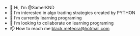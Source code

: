 - 👋 Hi, I’m @SamerKND
- 👀 I’m interested in algo trading strategies created by PYTHON
- 🌱 I’m currently learning programing
- 💞️ I’m looking to collaborate on learning programing
- 📫 How to reach me black.meteora@hotmail.com

<!---
SamerKND/SamerKND is a ✨ special ✨ repository because its `README.md` (this file) appears on your GitHub profile.
You can click the Preview link to take a look at your changes.
--->
